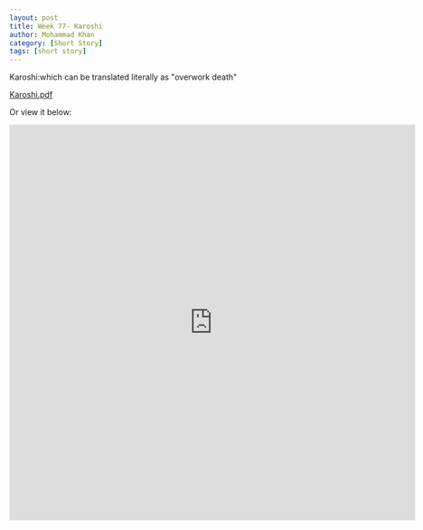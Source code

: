 ```yaml
---
layout: post
title: Week 77- Karoshi
author: Mohammad Khan
category: [Short Story]
tags: [short story]
---
```

Karoshi:which can be translated literally as "overwork death"



<p><a href="https://drive.google.com/file/d/1mdzXiCAwc6Eh8ZlTLng51c6LfjRRZqy1/view?usp=sharing">
Karoshi.pdf</a></p>


Or view it below: 
<!-- <embed src="https://drive.google.com/file/d/1mrL8nISYXGzBGAjVw-4hgwagVCEkNMaT/view?usp=sharing#toolbar=0" width="800px" height="2100px" /> -->
<iframe
src="https://drive.google.com/file/d/1mdzXiCAwc6Eh8ZlTLng51c6LfjRRZqy1/view?usp=sharing&embedded=true"
style="width:718px; height:700px;" frameborder="0"></iframe>
